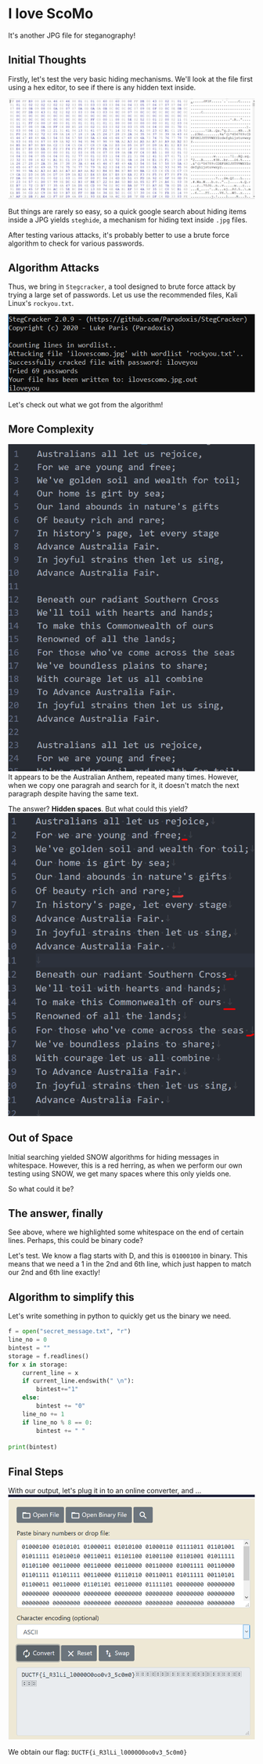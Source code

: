 # I love ScoMo
It's another JPG file for steganography! 

## Initial Thoughts
Firstly, let's test the very basic hiding mechanisms. We'll look at the file first using a hex editor, to see if there is any hidden text inside.

![image](Nothing.png "Doesn't look like anything special")

But things are rarely so easy, so a quick google search about hiding items inside a JPG yields `steghide`, a mechanism for hiding text inside `.jpg` files.

After testing various attacks, it's probably better to use a brute force algorithm to check for various passwords.

## Algorithm Attacks
Thus, we bring in `Stegcracker`, a tool designed to brute force attack by trying a large set of passwords. Let us use the recommended files, Kali Linux's `rockyou.txt`.

![image](Huh.png "Neat, a response!")

Let's check out what we got from the algorithm!

## More Complexity
![image](VeryFunny.png "Very Funny, admins.")
It appears to be the Australian Anthem, repeated many times. However, when we copy one paragrah and search for it, it doesn't match the next paragraph despite having the same text.

The answer? **Hidden spaces**. But what could this yield?
![image](Whitespace.png "Suspicious.")

## Out of Space
Initial searching yielded SNOW algorithms for hiding messages in whitespace. However, this is a red herring, as when we perform our own testing using SNOW, we get many spaces where this only yields one.

So what could it be?

## The answer, finally
See above, where we highlighted some whitespace on the end of certain lines. Perhaps, this could be binary code?

Let's test. We know a flag starts with D, and this is `01000100` in binary. This means that we need a 1 in the 2nd and 6th line, which just happen to match our 2nd and 6th line exactly!

## Algorithm to simplify this
Let's write something in python to quickly get us the binary we need.

```python
f = open("secret_message.txt", "r")
line_no = 0
bintest = ""
storage = f.readlines()
for x in storage:
    current_line = x
    if current_line.endswith(" \n"):
        bintest+="1"
    else:
        bintest += "0"
    line_no += 1
    if line_no % 8 == 0:
        bintest += " "

print(bintest)
```
## Final Steps
With our output, let's plug it in to an online converter, and ...
![image](Final.png "It's done!")

We obtain our flag: `DUCTF{i_R3lLi_l0000O0oo0v3_5c0m0}`
